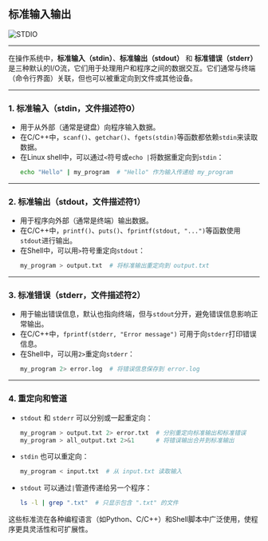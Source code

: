 ## 标准输入输出

![STDIO](../images/标准输入输出.svg)

---

在操作系统中，**标准输入（stdin）**、**标准输出（stdout）** 和 **标准错误（stderr）** 是三种默认的I/O流，它们用于处理用户和程序之间的数据交互。它们通常与终端（命令行界面）关联，但也可以被重定向到文件或其他设备。

---

### 1. **标准输入（stdin，文件描述符0）**
   - 用于从外部（通常是键盘）向程序输入数据。
   - 在C/C++中，`scanf()`、`getchar()`、`fgets(stdin)`等函数都依赖`stdin`来读取数据。
   - 在Linux shell中，可以通过`<`符号或`echo |`将数据重定向到`stdin`：
     ```sh
     echo "Hello" | my_program  # "Hello" 作为输入传递给 my_program
     ```

---

### 2. **标准输出（stdout，文件描述符1）**
   - 用于程序向外部（通常是终端）输出数据。
   - 在C/C++中，`printf()`、`puts()`、`fprintf(stdout, "...")`等函数使用`stdout`进行输出。
   - 在Shell中，可以用`>`符号重定向`stdout`：
     ```sh
     my_program > output.txt  # 将标准输出重定向到 output.txt
     ```

---

### 3. **标准错误（stderr，文件描述符2）**
   - 用于输出错误信息，默认也指向终端，但与`stdout`分开，避免错误信息影响正常输出。
   - 在C/C++中，`fprintf(stderr, "Error message")` 可用于向`stderr`打印错误信息。
   - 在Shell中，可以用`2>`重定向`stderr`：
     ```sh
     my_program 2> error.log  # 将错误信息保存到 error.log
     ```

---

### 4. **重定向和管道**
   - `stdout` 和 `stderr` 可以分别或一起重定向：
     ```sh
     my_program > output.txt 2> error.txt  # 分别重定向标准输出和标准错误
     my_program > all_output.txt 2>&1      # 将错误输出合并到标准输出
     ```
   - `stdin` 也可以重定向：
     ```sh
     my_program < input.txt  # 从 input.txt 读取输入
     ```
   - `stdout` 可以通过`|`管道传递给另一个程序：
     ```sh
     ls -l | grep ".txt"  # 只显示包含 ".txt" 的文件
     ```

这些标准流在各种编程语言（如Python、C/C++）和Shell脚本中广泛使用，使程序更具灵活性和可扩展性。